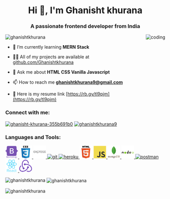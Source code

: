 <h1 align="center">Hi 👋, I'm Ghanisht khurana</h1>
<h3 align="center">A passionate frontend developer from India</h3>

<img align="right" alt="coding" widht="300px" height="300px" src="https://cdn.dribbble.com/users/1292677/screenshots/6139167/media/fcf7fd0c619bb87706533079240915f3.gif" />

<p align="left"> <img src="https://komarev.com/ghpvc/?username=ghanishtkhurana&label=Profile%20views&color=0e75b6&style=flat" alt="ghanishtkhurana" /> </p>

- 🌱 I’m currently learning **MERN Stack**

- 👨‍💻 All of my projects are available at [github.com/Ghanishtkhurana](github.com/Ghanishtkhurana)

- 💬 Ask me about **HTML CSS Vanilla Javascript**

- 📫 How to reach me **ghanishtkhurana9@gmail.com**

- 📄 Here is my resume link [https://rb.gy/tl9pjm](https://rb.gy/tl9pjm)

<h3 align="left">Connect with me:</h3>
<p align="left">
<a href="https://linkedin.com/in/ghanisht-khurana-355b691b0" target="blank"><img align="center" src="https://raw.githubusercontent.com/rahuldkjain/github-profile-readme-generator/master/src/images/icons/Social/linked-in-alt.svg" alt="ghanisht-khurana-355b691b0" height="30" width="40" /></a>
<a href="https://codesandbox.com/ghanishtkhurana9" target="blank"><img align="center" src="https://raw.githubusercontent.com/rahuldkjain/github-profile-readme-generator/master/src/images/icons/Social/codesandbox.svg" alt="ghanishtkhurana9" height="30" width="40" /></a>
</p>

<h3 align="left">Languages and Tools:</h3>
<p align="left"> <a href="https://getbootstrap.com" target="_blank" rel="noreferrer"> <img src="https://raw.githubusercontent.com/devicons/devicon/master/icons/bootstrap/bootstrap-plain-wordmark.svg" alt="bootstrap" width="40" height="40"/> </a> <a href="https://www.w3schools.com/css/" target="_blank" rel="noreferrer"> <img src="https://raw.githubusercontent.com/devicons/devicon/master/icons/css3/css3-original-wordmark.svg" alt="css3" width="40" height="40"/> </a> <a href="https://expressjs.com" target="_blank" rel="noreferrer"> <img src="https://raw.githubusercontent.com/devicons/devicon/master/icons/express/express-original-wordmark.svg" alt="express" width="40" height="40"/> </a> <a href="https://git-scm.com/" target="_blank" rel="noreferrer"> <img src="https://www.vectorlogo.zone/logos/git-scm/git-scm-icon.svg" alt="git" width="40" height="40"/> </a> <a href="https://heroku.com" target="_blank" rel="noreferrer"> <img src="https://www.vectorlogo.zone/logos/heroku/heroku-icon.svg" alt="heroku" width="40" height="40"/> </a> <a href="https://www.w3.org/html/" target="_blank" rel="noreferrer"> <img src="https://raw.githubusercontent.com/devicons/devicon/master/icons/html5/html5-original-wordmark.svg" alt="html5" width="40" height="40"/> </a> <a href="https://developer.mozilla.org/en-US/docs/Web/JavaScript" target="_blank" rel="noreferrer"> <img src="https://raw.githubusercontent.com/devicons/devicon/master/icons/javascript/javascript-original.svg" alt="javascript" width="40" height="40"/> </a> <a href="https://www.mongodb.com/" target="_blank" rel="noreferrer"> <img src="https://raw.githubusercontent.com/devicons/devicon/master/icons/mongodb/mongodb-original-wordmark.svg" alt="mongodb" width="40" height="40"/> </a> <a href="https://nodejs.org" target="_blank" rel="noreferrer"> <img src="https://raw.githubusercontent.com/devicons/devicon/master/icons/nodejs/nodejs-original-wordmark.svg" alt="nodejs" width="40" height="40"/> </a> <a href="https://postman.com" target="_blank" rel="noreferrer"> <img src="https://www.vectorlogo.zone/logos/getpostman/getpostman-icon.svg" alt="postman" width="40" height="40"/> </a> <a href="https://reactjs.org/" target="_blank" rel="noreferrer"> <img src="https://raw.githubusercontent.com/devicons/devicon/master/icons/react/react-original-wordmark.svg" alt="react" width="40" height="40"/> </a> <a href="https://redux.js.org" target="_blank" rel="noreferrer"> <img src="https://raw.githubusercontent.com/devicons/devicon/master/icons/redux/redux-original.svg" alt="redux" width="40" height="40"/> </a> </p>

<p><img align="left" src="https://github-readme-stats.vercel.app/api/top-langs?username=ghanishtkhurana&show_icons=true&locale=en&layout=compact" alt="ghanishtkhurana" /></p>

<p>&nbsp;<img align="center" src="https://github-readme-stats.vercel.app/api?username=ghanishtkhurana&show_icons=true&locale=en" alt="ghanishtkhurana" /></p>

<p><img align="center" src="https://github-readme-streak-stats.herokuapp.com/?user=ghanishtkhurana&" alt="ghanishtkhurana" /></p>
